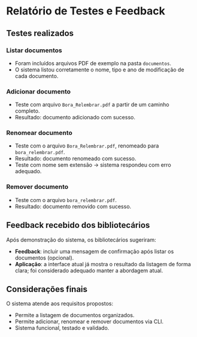 # Relatório de Testes e Feedback

## Testes realizados

### Listar documentos

- Foram incluídos arquivos PDF de exemplo na pasta `documentos`.
- O sistema listou corretamente o nome, tipo e ano de modificação de cada documento.

### Adicionar documento

- Teste com arquivo `Bora_Relembrar.pdf` a partir de um caminho completo.
- Resultado: documento adicionado com sucesso.

### Renomear documento

- Teste com o arquivo `Bora_Relembrar.pdf`, renomeado para `bora_relembrar.pdf`.
- Resultado: documento renomeado com sucesso.
- Teste com nome sem extensão → sistema respondeu com erro adequado.

### Remover documento

- Teste com o arquivo `bora_relembrar.pdf`.
- Resultado: documento removido com sucesso.

## Feedback recebido dos bibliotecários

Após demonstração do sistema, os bibliotecários sugeriram:

- **Feedback**: incluir uma mensagem de confirmação após listar os documentos (opcional).
- **Aplicação**: a interface atual já mostra o resultado da listagem de forma clara; foi considerado adequado manter a abordagem atual.

## Considerações finais

O sistema atende aos requisitos propostos:

- Permite a listagem de documentos organizados.
- Permite adicionar, renomear e remover documentos via CLI.
- Sistema funcional, testado e validado.
